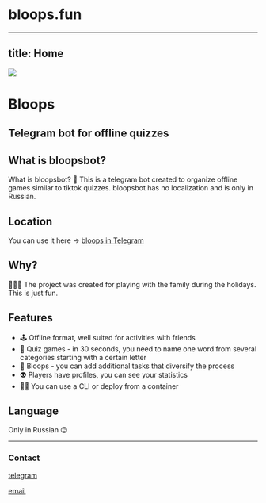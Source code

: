 # bloops.fun

---
title: Home
---

<img
id="main-image"
src="https://bloops.fun/images/partywizard.gif">

# Bloops

## Telegram bot for offline quizzes

## What is bloopsbot?
What is bloopsbot? 🤖 This is a telegram bot created to organize offline games similar to tiktok quizzes. bloopsbot has no localization and is only in Russian.

## Location
You can use it here -> [bloops in Telegram](https://t.me/bloops_bot)

## Why?
🎄🎄🎄 The project was created for playing with the family during the holidays. This is just fun.

## Features
* 🕹️ Offline format, well suited for activities with friends
* 🎲 Quiz games - in 30 seconds, you need to name one word from several categories starting with a certain letter
* 💎 Bloops - you can add additional tasks that diversify the process
* 👽 Players have profiles, you can see your statistics
* 👨‍💻 You can use a CLI or deploy from a container

## Language
Only in Russian 😔

---

### Contact
[telegram](https://t.me/robotomize)

[email](mailto:robotomize@gmail.com)